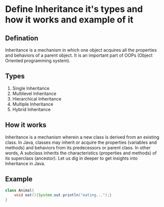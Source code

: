 # Define Inheritance it's types and how it works and example of it
## Defination
Inheritance is a mechanism in which one object acquires all the properties and behaviors of a parent object. It is an important part of OOPs (Object Oriented programming system).
## Types
1. Single Inheritance
2. Multilevel Inheritance
3. Hierarchical Inheritance
4. Multiple Inheritance
5. Hybrid Inheritance
## How it works
Inheritance is a mechanism wherein a new class is derived from an existing class. In Java, classes may inherit or acquire the properties (variables and methods) and behaviors from its predecessors or parent class. In other words, A subclass inherits the characteristics (properties and methods) of its superclass (ancestor). Let us dig in deeper to get insights into Inheritance in Java.
## Example
```java
class Animal{
    void eat(){System.out.println("eating...");}
}
